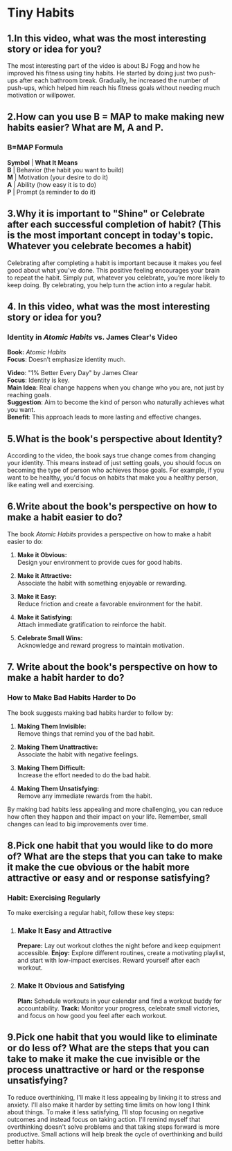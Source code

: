 # Tiny Habits

## 1.In this video, what was the most interesting story or idea for you?

The most interesting part of the video is about BJ Fogg and how he improved his fitness using tiny habits. He started by doing just two push-ups after each bathroom break. Gradually, he increased the number of push-ups, which helped him reach his fitness goals without needing much motivation or willpower.


## 2.How can you use B = MAP to make making new habits easier? What are M, A and P.

### B=MAP Formula

**Symbol** | **What It Means**  
**B**      | Behavior (the habit you want to build)  
**M**      | Motivation (your desire to do it)  
**A**      | Ability (how easy it is to do)  
**P**      | Prompt (a reminder to do it)  


## 3.Why it is important to "Shine" or Celebrate after each successful completion of habit? (This is the most important concept in today's topic. Whatever you celebrate becomes a habit)


Celebrating after completing a habit is important because it makes you feel good about what you've done. This positive feeling encourages your brain to repeat the habit. Simply put, whatever you celebrate, you’re more likely to keep doing. By celebrating, you help turn the action into a regular habit.

## 4. In this video, what was the most interesting story or idea for you?


### Identity in *Atomic Habits* vs. James Clear's Video

  **Book:** *Atomic Habits*  
   **Focus**: Doesn’t emphasize identity much.

  **Video**: "1% Better Every Day" by James Clear  
   **Focus**: Identity is key.  
   **Main Idea**: Real change happens when you change who you are, not just by reaching goals.  
   **Suggestion**: Aim to become the kind of person who naturally achieves what you want.  
   **Benefit**: This approach leads to more lasting and effective changes.

## 5.What is the book's perspective about Identity?

According to the video, the book says true change comes from changing your identity. This means instead of just setting goals, you should focus on becoming the type of person who achieves those goals. For example, if you want to be healthy, you'd focus on habits that make you a healthy person, like eating well and exercising.

## 6.Write about the book's perspective on how to make a habit easier to do?

The book *Atomic Habits* provides a perspective on how to make a habit easier to do:

1. **Make it Obvious:**  
   Design your environment to provide cues for good habits.

2. **Make it Attractive:**  
   Associate the habit with something enjoyable or rewarding.

3. **Make it Easy:**  
   Reduce friction and create a favorable environment for the habit.

4. **Make it Satisfying:**  
   Attach immediate gratification to reinforce the habit.

5. **Celebrate Small Wins:**  
   Acknowledge and reward progress to maintain motivation.


## 7. Write about the book's perspective on how to make a habit harder to do?
### How to Make Bad Habits Harder to Do

The book suggests making bad habits harder to follow by:

1. **Making Them Invisible:**  
   Remove things that remind you of the bad habit.

2. **Making Them Unattractive:**  
   Associate the habit with negative feelings.

3. **Making Them Difficult:**  
   Increase the effort needed to do the bad habit.

4. **Making Them Unsatisfying:**  
   Remove any immediate rewards from the habit.

By making bad habits less appealing and more challenging, you can reduce how often they happen and their impact on your life. Remember, small changes can lead to big improvements over time.


## 8.Pick one habit that you would like to do more of? What are the steps that you can take to make it make the cue obvious or the habit more attractive or easy and or response satisfying?

### Habit: Exercising Regularly

To make exercising a regular habit, follow these key steps:

1. ### Make It Easy and Attractive
    **Prepare:** Lay out workout clothes the night before and keep equipment accessible.
    **Enjoy:** Explore different routines, create a motivating playlist, and start with low-impact exercises. Reward yourself after each workout.

2. ### Make It Obvious and Satisfying
    **Plan:** Schedule workouts in your calendar and find a workout buddy for accountability.
    **Track:** Monitor your progress, celebrate small victories, and focus on how good you feel after each workout.

## 9.Pick one habit that you would like to eliminate or do less of? What are the steps that you can take to make it make the cue invisible or the process unattractive or hard or the response unsatisfying?

To reduce overthinking, I'll make it less appealing by linking it to stress and anxiety. I'll also make it harder by setting time limits on how long I think about things. To make it less satisfying, I'll stop focusing on negative outcomes and instead focus on taking action. I'll remind myself that overthinking doesn't solve problems and that taking steps forward is more productive. Small actions will help break the cycle of overthinking and build better habits.






